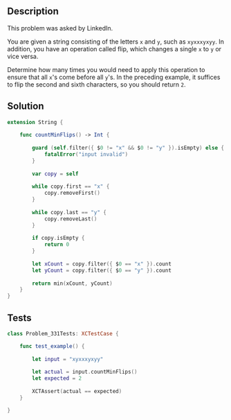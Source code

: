 ## Description

This problem was asked by LinkedIn.

You are given a string consisting of the letters `x` and `y`, such as `xyxxxyxyy`. In addition, you have an operation called flip, which changes a single `x` to `y` or vice versa.

Determine how many times you would need to apply this operation to ensure that all `x`'s come before all `y`'s. In the preceding example, it suffices to flip the second and sixth characters, so you should return `2`.

## Solution

```swift
extension String {
    
    func countMinFlips() -> Int {
        
        guard (self.filter({ $0 != "x" && $0 != "y" }).isEmpty) else {
            fatalError("input invalid")
        }
        
        var copy = self
        
        while copy.first == "x" {
            copy.removeFirst()
        }
        
        while copy.last == "y" {
            copy.removeLast()
        }
        
        if copy.isEmpty {
            return 0
        }
        
        let xCount = copy.filter({ $0 == "x" }).count
        let yCount = copy.filter({ $0 == "y" }).count
        
        return min(xCount, yCount)
    }
}
```

## Tests

```swift
class Problem_331Tests: XCTestCase {

    func test_example() {
        
        let input = "xyxxxyxyy"
        
        let actual = input.countMinFlips()
        let expected = 2
        
        XCTAssert(actual == expected)
    }

}
```